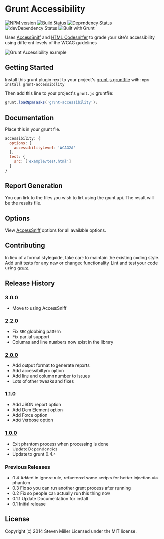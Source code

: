# Grunt Accessibility

[![NPM version](https://img.shields.io/npm/v/grunt-accessibility.svg)](https://www.npmjs.com/package/grunt-accessibility)
[![Build Status](https://img.shields.io/travis/yargalot/grunt-accessibility/master.svg?label=Linux%20build)](https://travis-ci.org/yargalot/grunt-accessibility)
[![Dependency Status](https://img.shields.io/david/yargalot/grunt-accessibility.svg)](https://david-dm.org/yargalot/grunt-accessibility)
[![devDependency Status](https://img.shields.io/david/dev/yargalot/grunt-accessibility.svg)](https://david-dm.org/yargalot/grunt-accessibility#info=devDependencies)
[![Built with Grunt](https://cdn.gruntjs.com/builtwith.svg)](http://gruntjs.com/)

Uses [AccessSniff](https://github.com/yargalot/AccessSniff) and [HTML Codesniffer](http://github.com/squizlabs/HTML_CodeSniffer) to grade your site's accessibility using different levels of the WCAG guidelines

![Grunt Accessibility example](https://raw.githubusercontent.com/yargalot/AccessSniff/master/img/example.png)


## Getting Started

Install this grunt plugin next to your project's [grunt.js gruntfile][getting_started] with: `npm install grunt-accessibility`

Then add this line to your project's `grunt.js` gruntfile:

```js
grunt.loadNpmTasks('grunt-accessibility');
```

[grunt]: http://gruntjs.com/
[getting_started]: http://gruntjs.com/getting-started


## Documentation

Place this in your grunt file.

```js
accessibility: {
  options: {
    accessibilityLevel: 'WCAG2A'
  },
  test: {
    src: ['example/test.html']
  }
}
```

## Report Generation

You can link to the files you wish to lint using the grunt api. The result will be the results file.

## Options

View [AccessSniff](https://github.com/yargalot/AccessSniff) options for all available options.


## Contributing

In lieu of a formal styleguide, take care to maintain the existing coding style. Add unit tests for any new or changed functionality. Lint and test your code using [grunt][grunt].


## Release History

### 3.0.0

- Move to using AccessSniff

### 2.2.0

- Fix `SRC` globbing pattern
- Fix partial support
- Columns and line numbers now exist in the library

### [2.0.0](https://github.com/yargalot/grunt-accessibility/issues?q=milestone%3A2.0+is%3Aclosed)

- Add output format to generate reports
- Add accessibiltyrc option
- Add line and column number to issues
- Lots of other tweaks and fixes

### [1.1.0](https://github.com/yargalot/grunt-accessibility/issues?milestone=3&page=1&state=closed)

- Add JSON report option
- Add Dom Element option
- Add Force option
- Add Verbose option

### [1.0.0](https://github.com/yargalot/grunt-accessibility/issues?milestone=2&state=closed)

- Exit phantom process when processing is done
- Update Dependencies
- Update to grunt 0.4.4

### Previous Releases

- 0.4 Added in ignore rule, refactored some scripts for better injection via phantom
- 0.3 Fix so you can run another grunt process after running
- 0.2 Fix so people can actually run this thing now
- 0.1.1 Update Documentation for install
- 0.1 Initial release


## License
Copyright (c) 2014 Steven Miller
Licensed under the MIT license.
